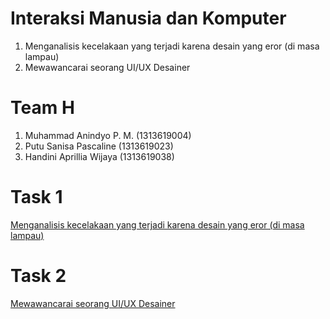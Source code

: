 # Interaksi Manusia dan Komputer 
  1. Menganalisis kecelakaan yang terjadi karena desain yang eror (di masa lampau)
  2. Mewawancarai seorang UI/UX Desainer
  
# Team H
  1. Muhammad Anindyo P. M.  (1313619004)
  2. Putu Sanisa Pascaline   (1313619023)
  3. Handini Aprillia Wijaya (1313619038)
  
# Task 1 
[Menganalisis kecelakaan yang terjadi karena desain yang eror (di masa lampau)](TASK-1/README.md)

# Task 2
[Mewawancarai seorang UI/UX Desainer](TASK-2/README.md)
